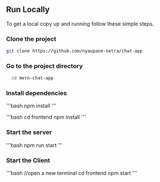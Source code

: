 ## Run Locally

To get a local copy up and running follow these simple steps.

### Clone the project

```bash
git clone https://github.com/nyaupane-netra/chat-app
```

### Go to the project directory
```bash
  cd mern-chat-app
```

### Install dependencies

'''bash
  npm install
'''

'''bash
  cd frontend
  npm install
'''

### Start the server
'''bash
npm run start
'''

### Start the Client

'''bash
//open a new terminal
cd frontend
npm start
'''


